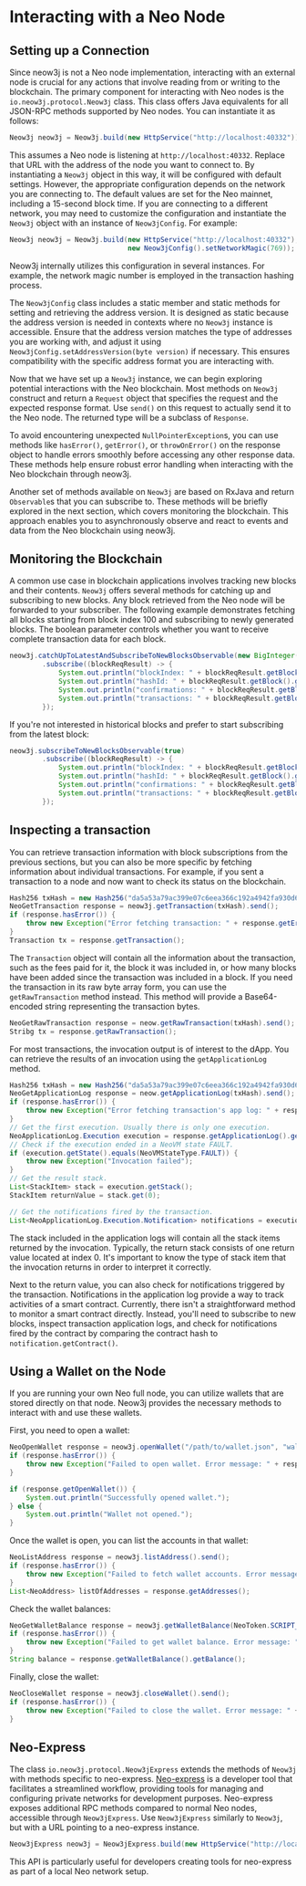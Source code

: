 # Interacting with a Neo Node

## Setting up a Connection

Since neow3j is not a Neo node implementation, interacting with an external node is crucial for any actions that involve reading from or writing to the blockchain. The primary component for interacting with Neo nodes is the `io.neow3j.protocol.Neow3j` class. This class offers Java equivalents for all JSON-RPC methods supported by Neo nodes.
You can instantiate it as follows:

```java
Neow3j neow3j = Neow3j.build(new HttpService("http://localhost:40332"));
```

This assumes a Neo node is listening at `http://localhost:40332`. Replace that URL with the address of the node you want to connect to. By instantiating a `Neow3j` object in this way, it will be configured with default settings. However, the appropriate configuration depends on the network you are connecting to. The default values are set for the Neo mainnet, including a 15-second block time. If you are connecting to a different network, you may need to customize the configuration and instantiate the `Neow3j` object with an instance of `Neow3jConfig`. For example:

```java
Neow3j neow3j = Neow3j.build(new HttpService("http://localhost:40332"),
                             new Neow3jConfig().setNetworkMagic(769));
```

Neow3j internally utilizes this configuration in several instances. For example, the network magic number is employed in the transaction hashing process.

The `Neow3jConfig` class includes a static member and static methods for setting and retrieving the address version. It is designed as static because the address version is needed in contexts where no `Neow3j` instance is accessible. Ensure that the address version matches the type of addresses you are working with, and adjust it using `Neow3jConfig.setAddressVersion(byte version)` if necessary. This ensures compatibility with the specific address format you are interacting with.

Now that we have set up a `Neow3j` instance, we can begin exploring potential interactions with the Neo blockchain. Most methods on `Neow3j` construct and return a `Request` object that specifies the request and the expected response format. Use `send()` on this request to actually send it to the Neo node. The returned type will be a subclass of `Response`.

To avoid encountering unexpected `NullPointerException`s, you can use methods like `hasError()`, `getError()`, or `throwOnError()` on the response object to handle errors smoothly before accessing any other response data. These methods help ensure robust error handling when interacting with the Neo blockchain through neow3j.

Another set of methods available on `Neow3j` are based on RxJava and return `Observable`s that you can subscribe to. These methods will be briefly explored in the next section, which covers monitoring the blockchain. This approach enables you to asynchronously observe and react to events and data from the Neo blockchain using neow3j.

## Monitoring the Blockchain

A common use case in blockchain applications involves tracking new blocks and their contents. `Neow3j` offers several methods for catching up and subscribing to new blocks. Any block retrieved from the Neo node will be forwarded to your subscriber. The following example demonstrates fetching all blocks starting from block index 100 and subscribing to newly generated blocks. The boolean parameter controls whether you want to receive complete transaction data for each block.

```java
neow3j.catchUpToLatestAndSubscribeToNewBlocksObservable(new BigInteger("100"), true)
        .subscribe((blockReqResult) -> {
            System.out.println("blockIndex: " + blockReqResult.getBlock().getIndex());
            System.out.println("hashId: " + blockReqResult.getBlock().getHash());
            System.out.println("confirmations: " + blockReqResult.getBlock().getConfirmations());
            System.out.println("transactions: " + blockReqResult.getBlock().getTransactions());
        });
```

If you're not interested in historical blocks and prefer to start subscribing from the latest block:

```java
neow3j.subscribeToNewBlocksObservable(true)
        .subscribe((blockReqResult) -> {
            System.out.println("blockIndex: " + blockReqResult.getBlock().getIndex());
            System.out.println("hashId: " + blockReqResult.getBlock().getHash());
            System.out.println("confirmations: " + blockReqResult.getBlock().getConfirmations());
            System.out.println("transactions: " + blockReqResult.getBlock().getTransactions());
        });
```

## Inspecting a transaction

You can retrieve transaction information with block subscriptions from the previous sections, but you can also be more specific by fetching information about individual transactions. For example, if you sent a transaction to a node and now want to check its status on the blockchain.

```java
Hash256 txHash = new Hash256("da5a53a79ac399e07c6eea366c192a4942fa930d6903ffc10b497f834a538fee");
NeoGetTransaction response = neow3j.getTransaction(txHash).send();
if (response.hasError()) {
    throw new Exception("Error fetching transaction: " + response.getError().getMessage());
}
Transaction tx = response.getTransaction();
```

The `Transaction` object will contain all the information about the transaction, such as the fees paid for it, the block it was included in, or how many blocks have been added since the transaction was included in a block. If you need the transaction in its raw byte array form, you can use the `getRawTransaction` method instead. This method will provide a Base64-encoded string representing the transaction bytes.

```java
NeoGetRawTransaction response = neow.getRawTransaction(txHash).send();
Stribg tx = response.getRawTransaction();
```

For most transactions, the invocation output is of interest to the dApp. You can retrieve the results of an invocation using the `getApplicationLog` method.

```java
Hash256 txHash = new Hash256("da5a53a79ac399e07c6eea366c192a4942fa930d6903ffc10b497f834a538fee");
NeoGetApplicationLog response = neow.getApplicationLog(txHash).send();
if (response.hasError()) {
    throw new Exception("Error fetching transaction's app log: " + response.getError().getMessage());
}
// Get the first execution. Usually there is only one execution.
NeoApplicationLog.Execution execution = response.getApplicationLog().getExecutions().get(0);
// Check if the execution ended in a NeoVM state FAULT.
if (execution.getState().equals(NeoVMStateType.FAULT)) {
    throw new Exception("Invocation failed");
}
// Get the result stack.
List<StackItem> stack = execution.getStack();
StackItem returnValue = stack.get(0);

// Get the notifications fired by the transaction.
List<NeoApplicationLog.Execution.Notification> notifications = execution.getNotifications();
```

The stack included in the application logs will contain all the stack items returned by the invocation. Typically, the return stack consists of one return value located at index 0. It's important to know the type of stack item that the invocation returns in order to interpret it correctly.

Next to the return value, you can also check for notifications triggered by the transaction. Notifications in the application log provide a way to track activities of a smart contract. Currently, there isn't a straightforward method to monitor a smart contract directly. Instead, you'll need to subscribe to new blocks, inspect transaction application logs, and check for notifications fired by the contract by comparing the contract hash to `notification.getContract()`.

## Using a Wallet on the Node

If you are running your own Neo full node, you can utilize wallets that are stored directly on that node. Neow3j provides the necessary methods to interact with and use these wallets.

First, you need to open a wallet:

```java
NeoOpenWallet response = neow3j.openWallet("/path/to/wallet.json", "walletPassword").send();
if (response.hasError()) {
    throw new Exception("Failed to open wallet. Error message: " + response.getError().getMessage());
}

if (response.getOpenWallet()) {
    System.out.println("Successfully opened wallet.");
} else {
    System.out.println("Wallet not opened.");
}
```

Once the wallet is open, you can list the accounts in that wallet:

```java
NeoListAddress response = neow3j.listAddress().send();
if (response.hasError()) {
    throw new Exception("Failed to fetch wallet accounts. Error message: " + response.getError().getMessage());
}
List<NeoAddress> listOfAddresses = response.getAddresses();
```

Check the wallet balances:

```java
NeoGetWalletBalance response = neow3j.getWalletBalance(NeoToken.SCRIPT_HASH).send();
if (response.hasError()) {
    throw new Exception("Failed to get wallet balance. Error message: " + response.getError().getMessage());
}
String balance = response.getWalletBalance().getBalance();
```

Finally, close the wallet:

```java
NeoCloseWallet response = neow3j.closeWallet().send();
if (response.hasError()) {
    throw new Exception("Failed to close the wallet. Error message: " + response.getError().getMessage());
}
```

## Neo-Express

The class `io.neow3j.protocol.Neow3jExpress` extends the methods of `Neow3j` with methods specific to neo-express. [Neo-express](https://github.com/neo-project/neo-express) is a developer tool that facilitates a streamlined workflow, providing tools for managing and configuring private networks for development purposes.
Neo-express exposes additional RPC methods compared to normal Neo nodes, accessible through `Neow3jExpress`. Use `Neow3jExpress` similarly to `Neow3j`, but with a URL pointing to a neo-express instance.

```java
Neow3jExpress neow3j = Neow3jExpress.build(new HttpService("http://localhost:40332"));
```

This API is particularly useful for developers creating tools for neo-express as part of a local Neo network setup.

